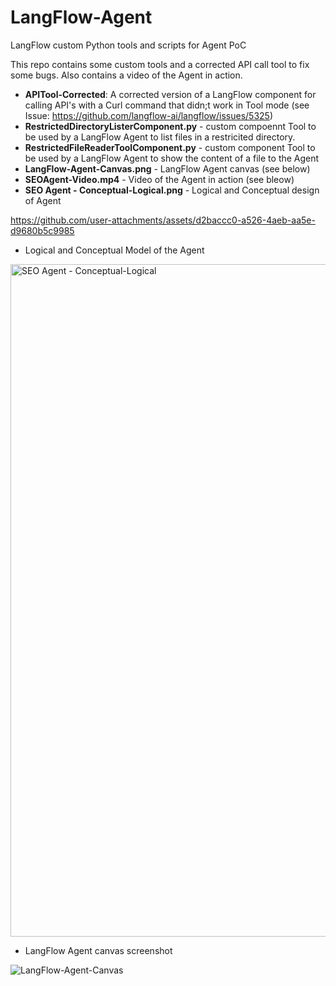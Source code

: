 # LangFlow-Agent
LangFlow custom Python tools and scripts for Agent PoC

This repo contains some custom tools and a corrected API call tool to fix some bugs.  Also contains a video of the Agent in action.

 - **APITool-Corrected**: A corrected version of a LangFlow component for calling API's with a Curl command that didn;t work in Tool mode (see Issue: https://github.com/langflow-ai/langflow/issues/5325)
 - **RestrictedDirectoryListerComponent.py** - custom compoennt Tool to be used by a LangFlow Agent to list files in a restricited directory.
 - **RestrictedFileReaderToolComponent.py** - custom component Tool to be used by a LangFlow Agent to show the content of a file to the Agent
 - **LangFlow-Agent-Canvas.png** - LangFlow Agent canvas (see below)
 - **SEOAgent-Video.mp4** - Video of the Agent in action (see bleow)
 - **SEO Agent - Conceptual-Logical.png** - Logical and Conceptual design of Agent


https://github.com/user-attachments/assets/d2baccc0-a526-4aeb-aa5e-d9680b5c9985

 - Logical and Conceptual Model of the Agent

<img width="1076" alt="SEO Agent - Conceptual-Logical" src="https://github.com/user-attachments/assets/d6715517-f7f1-4c66-b3b6-53f72c590004" />

 - LangFlow  Agent canvas screenshot


![LangFlow-Agent-Canvas](https://github.com/user-attachments/assets/25ff23f5-1c8e-4d95-bfcf-5afb20e17cce)
